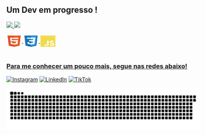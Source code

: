 ## Um Dev em progresso !

<div>
  <a href="https://github.com/vsantus">
  <img height="180em" src="https://github-readme-stats.vercel.app/api?username=vsantus&show_icons=true&theme=dark&include_all_commits=true&count_private=true"/>
  <img height="180em" src="https://github-readme-stats.vercel.app/api/top-langs/?username=vsantus&layout=compact&langs_count=6&theme=dark"/>
</div>
    
<div style="display: inline_block"><br>
  <img align="center" alt="HTML" height="30" width="40" src="https://raw.githubusercontent.com/devicons/devicon/master/icons/html5/html5-original.svg">
  <img align="center" alt="CSS" height="30" width="40" src="https://raw.githubusercontent.com/devicons/devicon/master/icons/css3/css3-original.svg">
  <img align="center" alt="Js" height="30" width="40" src="https://raw.githubusercontent.com/devicons/devicon/master/icons/javascript/javascript-plain.svg">
</div>
 
 <br>
 
  ### Para me conhecer um pouco mais, segue nas redes abaixo!
 
<div> 
  
  [![Instagram](https://img.shields.io/badge/Instagram-%23E4405F.svg?logo=Instagram&logoColor=white)](https://www.instagram.com/vsantos____/) 
  [![LinkedIn](https://img.shields.io/badge/LinkedIn-%230077B5.svg?logo=linkedin&logoColor=white)](https://www.linkedin.com/in/vsantus/) 
  [![TikTok](https://img.shields.io/badge/TikTok-%23000000.svg?logo=TikTok&logoColor=white)](https://www.tiktok.com/@devsantos_) 

  ![Snake animation](https://github.com/vsantus/vsantus/blob/output/github-contribution-grid-snake.svg)

</div>


